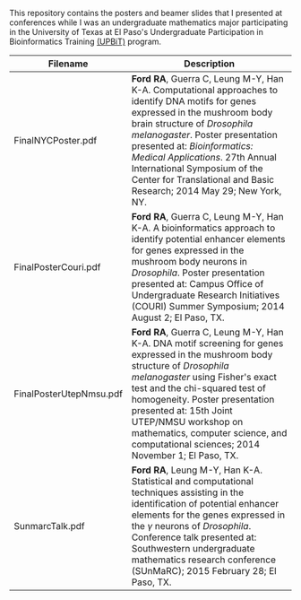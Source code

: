 This repository contains the posters and beamer slides that I presented at conferences while I was an undergraduate mathematics major participating in the University of Texas at El Paso's Undergraduate Participation in Bioinformatics Training [(UPBiT)](http://www.bioinformatics.utep.edu/UPBiT/index.php) program.

Filename | Description
-------- | -----------
FinalNYCPoster.pdf | **Ford RA**, Guerra C, Leung M-Y, Han K-A. Computational approaches to identify DNA motifs for genes expressed in the mushroom body brain structure of *Drosophila melanogaster*. Poster presentation presented at: *Bioinformatics: Medical Applications*. 27th Annual International Symposium of the Center for Translational and Basic Research; 2014 May 29; New York, NY.
FinalPosterCouri.pdf | **Ford RA**, Guerra C, Leung M-Y, Han K-A. A bioinformatics approach to identify potential enhancer elements for genes expressed in the mushroom body neurons in *Drosophila*. Poster presentation presented at: Campus Office of Undergraduate Research Initiatives (COURI) Summer Symposium; 2014 August 2; El Paso, TX.
FinalPosterUtepNmsu.pdf | **Ford RA**, Guerra C, Leung M-Y, Han K-A. DNA motif screening for genes expressed in the mushroom body structure of *Drosophila melanogaster* using Fisher's exact test and the chi-squared test of homogeneity. Poster presentation presented at: 15th Joint UTEP/NMSU workshop on mathematics, computer science, and computational sciences; 2014 November 1; El Paso, TX.
SunmarcTalk.pdf | **Ford RA**, Leung M-Y, Han K-A. Statistical and computational techniques assisting in the identification of potential enhancer elements for the genes expressed in the $\gamma$ neurons of *Drosophila*. Conference talk presented at: Southwestern undergraduate mathematics research conference (SUnMaRC); 2015 February 28; El Paso, TX.
